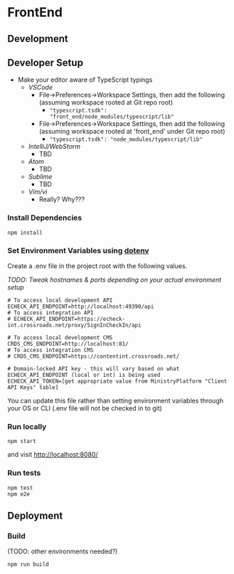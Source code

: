# FrontEnd

## Development

## Developer Setup
* Make your editor aware of TypeScript typings
  * _VSCode_
    * File->Preferences->Workspace Settings, then add the following (assuming workspace rooted at Git repo root)
      * `"typescript.tsdk": "front_end/node_modules/typescript/lib"`
    * File->Preferences->Workspace Settings, then add the following (assuming workspace rooted at 'front_end' under Git repo root)
      * `"typescript.tsdk": "node_modules/typescript/lib"`
  * _IntelliJ/WebStorm_
    * TBD
  * _Atom_
    * TBD
  * _Sublime_
    * TBD
  * _Vim/vi_
    * Really? Why???

### Install Dependencies
```
npm install
```

### Set Environment Variables using [dotenv](https://github.com/bkeepers/dotenv)

Create a .env file in the project root with the following values.

_TODO: Tweak hostnames & ports depending on your actual environment setup_
```
# To access local development API
ECHECK_API_ENDPOINT=http://localhost:49390/api
# To access integration API
# ECHECK_API_ENDPOINT=https://echeck-int.crossroads.net/proxy/SignInCheckIn/api

# To access local development CMS
CRDS_CMS_ENDPOINT=http://localhost:81/
# To access integration CMS
# CRDS_CMS_ENDPOINT=https://contentint.crossroads.net/

# Domain-locked API key - this will vary based on what ECHECK_API_ENDPOINT (local or int) is being used
ECHECK_API_TOKEN=[get appropriate value from MinistryPlatform "Client API Keys" table]
```

You can update this file rather than setting environment variables through your OS or CLI (.env file will not be checked in to git)

### Run locally

```
npm start
```

and visit [http://localhost:8080/](http://localhost:8080/)

### Run tests

```
npm test
npm e2e
```

## Deployment

### Build

(TODO: other environments needed?)
```
npm run build
```
